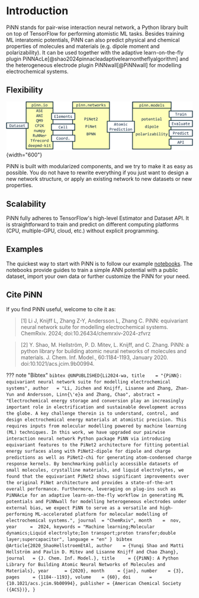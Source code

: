 # Introduction

PiNN stands for pair-wise interaction neural network, a Python library built on top of TensorFlow for performing atomistic ML tasks. Besides training ML interatomic potentials, PiNN can also predict physical and chemical properties of molecules and materials (e.g. dipole moment and polarizability). It can be used together with the adaptive learn-on-the-fly plugin PiNNAcLe[@shao2024pinnacleadaptivelearnontheflyalgorithm] and the heterogeneous electrode plugin PiNNwall[@PiNNwall] for modelling electrochemical systems.

## Flexibility

![](images/implement.png){width="600"}

PiNN is built with modularized components, and we try to make it as easy as
possible. You do not have to rewrite everything if you just want to design a new
network structure, or apply an existing network to new datasets or new
properties.


## Scalability

PiNN fully adheres to TensorFlow's high-level Estimator and Dataset API. It is
straightforward to train and predict on different computing platforms (CPU,
multiple-GPU, cloud, etc.) without explicit programming.

## Examples

The quickest way to start with PiNN is to follow our example
[notebooks](notebooks/overview.md). The notebooks provide guides to train a
simple ANN potential with a public dataset, import your own data or further
customize the PiNN for your need.


## Cite PiNN

If you find PiNN useful, welcome to cite it as:

> [1] Li J, Knijff L, Zhang Z-Y, Andersson L, Zhang C. PiNN: equivariant neural network suite for modelling electrochemical systems. ChemRxiv. 2024; doi:10.26434/chemrxiv-2024-zfvrz

> [2] Y. Shao, M. Hellström, P. D. Mitev, L. Knijff, and C. Zhang. PiNN: a python library for building atomic neural networks of molecules and materials. J. Chem. Inf. Model., 60:1184-1193, January 2020. doi:10.1021/acs.jcim.9b00994.

??? note "Bibtex"
    ```bibtex
    @UNPUBLISHED{Li2024-wa,
      title    = "{PiNN}: equivariant neural network suite for modelling
                  electrochemical systems",
      author   = "Li, Jichen and Knijff, Lisanne and Zhang, Zhan-Yun and Andersson,
                  Linn{\'e}a and Zhang, Chao",
      abstract = "Electrochemical energy storage and conversion play an
                  increasingly important role in electrification and sustainable
                  development across the globe. A key challenge therein is to
                  understand, control, and design electrochemical energy materials
                  at atomistic precision. This requires inputs from molecular
                  modelling powered by machine learning (ML) techniques. In this
                  work, we have upgraded our pairwise interaction neural network
                  Python package PiNN via introducing equivariant features to the
                  PiNet2 architecture for fitting potential energy surfaces along
                  with PiNet2-dipole for dipole and charge predictions as well as
                  PiNet2-chi for generating atom-condensed charge response kernels.
                  By benchmarking publicly accessible datasets of small molecules,
                  crystalline materials, and liquid electrolytes, we found that the
                  equivariant PiNet2 shows significant improvements over the
                  original PiNet architecture and provides a state-of-the-art
                  overall performance. Furthermore, leveraging on plug-ins such as
                  PiNNAcLe for an adaptive learn-on-the-fly workflow in generating
                  ML potentials and PiNNwall for modelling heterogeneous electrodes
                  under external bias, we expect PiNN to serve as a versatile and
                  high-performing ML-accelerated platform for molecular modelling
                  of electrochemical systems.",
      journal  = "ChemRxiv",
      month    =  nov,
      year     =  2024,
      keywords = "Machine learning;Molecular dynamics;Liquid electrolyte;Ion
                  transport;proton transfer;double layer;supercapacitor",
      language = "en"
    }
    ```
    ```bibtex
    @Article{2020_ShaoHellstroemEtAl,
      author    = {Yunqi Shao and Matti Hellström and Pavlin D. Mitev and Lisanne Knijff and Chao Zhang},
      journal   = {J. Chem. Inf. Model.},
      title     = {{PiNN}: A Python Library for Building Atomic Neural Networks of Molecules and Materials},
      year      = {2020},
      month     = {jan},
      number    = {3},
      pages     = {1184--1193},
      volume    = {60},
      doi       = {10.1021/acs.jcim.9b00994},
      publisher = {American Chemical Society ({ACS})},
    }
    ```

